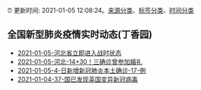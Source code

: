 :alarm_clock: 更新时间: 2021-01-05 12:08:24。[来源分类](../README.md)、[标签分类](../TAGS.md)、[时间分类](../TIMELINE.md)

## 全国新型肺炎疫情实时动态(丁香园)




- [2021-01-05-河北省立即进入战时状态](http://app.cctv.com/special/cportal/detail/arti/index.html?id=Arti77rx2512KTX7JWP3tJHJ210105&isfromapp=1) 
- [2021-01-05-河北-14+30！三确诊曾参加婚礼](https://mp.weixin.qq.com/s?__biz=MTQzMTE0MjcyMQ==&mid=2666803780&idx=3&sn=08b8df9e5ee7d4e5d1734610fec8b361&chksm=6672e46a51056d7c2354429d0f28a26b8698eed7015847d2adab433e75507d7cd00e07bed9e3&scene=0&xtrack=1) 
- [2021-01-05-4-日新增新冠肺炎本土确诊-17-例](http://app.cctv.com/special/cportal/detail/arti/index.html?id=ArtitOMFWTvQNjIGd1bEtt9n210105&isfromapp=1) 
- [2021-01-04-37-国已发现英国变异新冠病毒](https://edition.cnn.com/world/live-news/coronavirus-pandemic-vaccine-updates-01-04-21/h_4a1951a1b2dd32cf116cf1cd1c7c02f5) 